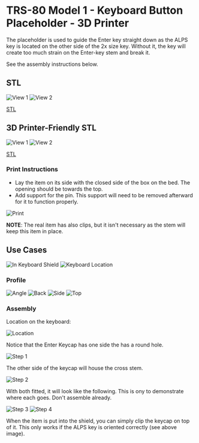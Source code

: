 # TRS-80 Model 1 - Keyboard Button Placeholder - 3D Printer

The placeholder is used to guide the Enter key straight down as the ALPS key is located on the other side of the 2x size key. Without it, the key will create too much strain on the Enter-key stem and break it.

See the assembly instructions below.

## STL

![View 1](Images/Keyboard_Button_Placeholder_1.png)
![View 2](Images/Keyboard_Button_Placeholder_2.png)

[STL](Keyboard_Button_Placeholder.stl)

## 3D Printer-Friendly STL

![View 1](Images/Keyboard_Button_Placeholder_Printable_1.png)
![View 2](Images/Keyboard_Button_Placeholder_Printable_2.png)

[STL](Keyboard_Button_Placeholder_Printable.stl)

### Print Instructions

- Lay the item on its side with the closed side of the box on the bed. The opening should be towards the top.
- Add support for the pin. This support will need to be removed afterward for it to function properly.

![Print](Images/Print.png)

**NOTE**: The real item has also clips, but it isn't necessary as the stem will keep this item in place.

## Use Cases

![In Keyboard Shield](Images/DSC00106_Part_Small.png)
![Keyboard Location](Images/DSC001111_Part_Small.png)

### Profile

![Angle](Images/IMG_1166_Small.png)
![Back](Images/IMG_1167_Small.png)
![Side](Images/IMG_1168_Small.png)
![Top](Images/IMG_1169_Small.png)

### Assembly

Location on the keyboard:

![Location](Images/DSC001111_Part_Small.png)

Notice that the Enter Keycap has one side the has a round hole.

![Step 1](Images/IMG_1199_Small.png)

The other side of the keycap will house the cross stem.

![Step 2](Images/IMG_1203_Small.png)

With both fitted, it will look like the following. This is ony to demonstrate where each goes. Don't assemble already.

![Step 3](Images/IMG_1204_Small.png)
![Step 4](Images/IMG_1205_Small.png)

When the item is put into the shield, you can simply clip the keycap on top of it. This only works if the ALPS key is oriented correctly (see above image).

